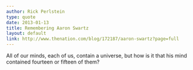 ```yaml
---
author: Rick Perlstein
type: quote
date: 2013-01-13
title: Remembering Aaron Swartz
layout: default
link: http://www.thenation.com/blog/172187/aaron-swartz?page=full
---
```


All of our minds, each of us, contain a universe, but how is it that his mind contained fourteen or fifteen of them?

